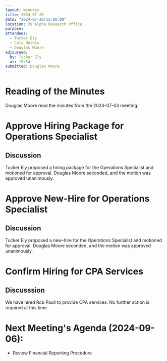 ```yaml
---
layout: minutes
title: 2024-07-26
date: "2024-07-26T15:00:00"
location: 39 Alpha Research Office
purpose: 
attendees:
  - Tucker Ely
  - Cole Mathis
  - Douglas Moore
adjourned:
  by: Tucker Ely
  at: 15:54
submitted: Douglas Moore
---
```


# Reading of the Minutes

Douglas Moore read the minutes from the 2024-07-03 meeting.

# Approve Hiring Package for Operations Specialist

## Discussion

Tucker Ely proposed a hiring package for the Operations Specialist and motioned
for approval. Douglas Moore seconded, and the motion was approved unanimously.

# Approve New-Hire for Operations Specialist

## Discussion

Tucker Ely proposed a new-hire for the Operations Specialist and motioned
for approval. Douglas Moore seconded, and the motion was approved unanimously.

# Confirm Hiring for CPA Services

## Discusssion

We have hired Rob Paull to provide CPA services. No further action is required
at this time.

# Next Meeting's Agenda (2024-09-06):

* Review Financial Reporting Procedure
